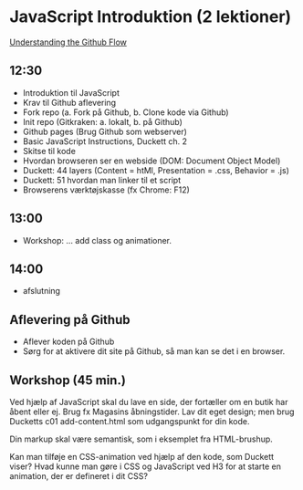 # JavaScript Introduktion (2 lektioner)

[Understanding the Github Flow](https://guides.github.com/introduction/flow/)


## 12:30

* Introduktion til JavaScript
* Krav til Github aflevering
* Fork repo (a. Fork på Github, b. Clone kode via Github)
* Init repo (Gitkraken: a. lokalt, b. på Github)
* Github pages (Brug Github som webserver)
* Basic JavaScript Instructions, Duckett ch. 2
* Skitse til kode
* Hvordan browseren ser en webside (DOM: Document Object Model)
* Duckett: 44 layers (Content = htMl, Presentation = .css, Behavior = .js)
* Duckett: 51 hvordan man linker til et script
* Browserens værktøjskasse (fx Chrome: F12)

## 13:00

* Workshop: ... add class og animationer.

## 14:00 

* afslutning

## Aflevering på Github

* Aflever koden på Github
* Sørg for at aktivere dit site på Github, så man kan se det i en browser.


## Workshop (45 min.)

Ved hjælp af JavaScript skal du lave en side, der fortæller om en butik har åbent eller ej. Brug fx Magasins åbningstider. Lav dit eget design; men brug Ducketts c01 add-content.html som udgangspunkt for din kode.

Din markup skal være semantisk, som i eksemplet fra HTML-brushup.

Kan man tilføje en CSS-animation ved hjælp af den kode, som Duckett viser? Hvad kunne man gøre i CSS og JavaScript ved H3 for at starte en animation, der er defineret i dit CSS?
